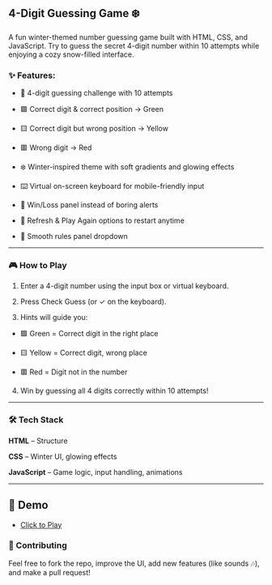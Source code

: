 
## 4-Digit Guessing Game ❄️

A fun winter-themed number guessing game built with HTML, CSS, and JavaScript.
Try to guess the secret 4-digit number within 10 attempts while enjoying a cozy snow-filled interface.

### ✨ Features:

- 🎯 4-digit guessing challenge with 10 attempts

- 🟩 Correct digit & correct position → Green

- 🟨 Correct digit but wrong position → Yellow

- 🟥 Wrong digit → Red

- ❄️ Winter-inspired theme with soft gradients and glowing effects

- ⌨️ Virtual on-screen keyboard for mobile-friendly input

- 🎉 Win/Loss panel instead of boring alerts

- 🔄 Refresh & Play Again options to restart anytime

- 📖 Smooth rules panel dropdown



---

### 🎮 How to Play

1. Enter a 4-digit number using the input box or virtual keyboard.


2. Press Check Guess (or ✓ on the keyboard).


3. Hints will guide you:

- 🟩 Green = Correct digit in the right place

- 🟨 Yellow = Correct digit, wrong place

- 🟥 Red = Digit not in the number



4. Win by guessing all 4 digits correctly within 10 attempts!




---

### 🛠️ Tech Stack

**HTML** – Structure

**CSS** – Winter UI, glowing effects

**JavaScript** – Game logic, input handling, animations



---

## 🚀 Demo
- [Click to Play](https://4digitguess.netlify.app/)


### 🤝 Contributing

Feel free to fork the repo, improve the UI, add new features (like sounds 🎶), and make a pull request!


